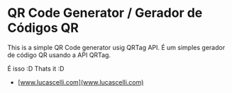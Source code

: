 # QR Code Generator / Gerador de Códigos QR
This is a simple QR Code generator usig QRTag API.
É um simples gerador de código QR usando a API QRTag.

É isso :D
Thats it :D
* [www.lucascelli.com](www.lucascelli.com)
